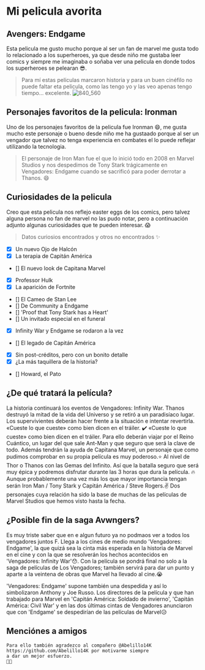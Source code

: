 # Mi pelicula avorita
## Avengers: Endgame
Esta pelicula me gusto mucho porque al ser un fan de marvel me gusta todo lo relacionado a los superheroes, ya que desde niño me gustaba leer comics y siempre me imaginaba o soñaba  ver una pelicula en donde todos los superheroes se pelearan :sunglasses:.  

>Para mí estas películas marcaron historia y para un buen cinéfilo no puede faltar eta pelicula, como las tengo yo y las veo apenas tengo tiempo... excelente. 
![840_560](https://user-images.githubusercontent.com/100391358/166491671-923dc26c-0225-441c-b5c3-62a1f66637df.jpg)

## Personajes favoritos de la pelicula: Ironman
Uno de los personajes favoritos de la pelicula fue Ironman :smile:, me gusta mucho este personaje o bueno desde niño me ha gustaado porque al ser un vengador que talvez no tenga experiencia en combates el lo puede reflejar utilizando la tecnologia. 

>El personaje de Iron Man fue el que lo inició todo en 2008 en Marvel Studios y nos despedimos de Tony Stark trágicamente en Vengadores: Endgame cuando se sacrificó para poder derrotar a Thanos. :smile:

## Curiosidades de la pelicula
Creo que esta pelicula nos reflejo easter eggs de los comics, pero talvez alguna persona no fan de marvel no las pudo notar, pero a continuación adjunto algunas curiosidades que te pueden interesar. :scream:

>Datos curiosios encontrados y otros no encontrados  :sparkles:

- [x]  Un nuevo Ojo de Halcón
- [x]  La terapia de Capitán América
- [] El nuevo look de Capitana Marvel
- [x] Professor Hulk
- [x] La aparición de Fortnite
- [] El Cameo de Stan Lee
- [] De Community a Endgame
- [] 'Proof that Tony Stark has a Heart'
- [] Un invitado especial en el funeral
- [x] Infinity War y Endgame se rodaron a la vez
- [] El legado de Capitán América
- [x] Sin post-créditos, pero con un bonito detalle
- [x] ¿La más taquillera de la historia?
- [] Howard, el Pato
## ¿De qué tratará la película?
La historia continuará los eventos de Vengadores: Infinity War. Thanos destruyó la mitad de la vida del Universo y se retiró a un paradisíaco lugar. Los supervivientes deberán hacer frente a la situación e intentar revertirla. «Cueste lo que cueste» como bien dicen en el tráiler. 
    ✔️ «Cueste lo que cueste» como bien dicen en el tráiler.
Para ello deberán viajar por el Reino Cuántico, un lugar del que sale Ant-Man y que seguro que será la clave de todo. Además tendrán la ayuda de Capitana Marvel, un personaje que como pudimos comprobar en su propia película es muy poderoso.:star: Al nivel de Thor o Thanos con las Gemas del Infinito. Así que la batalla seguro que será muy épica y podremos disfrutar durante las 3 horas que dura la película.  :fire: Aunque probablemente una vez más los que mayor importancia tengan serán Iron Man / Tony Stark y Capitán América / Steve Rogers.:v: Dos personajes cuya relación ha sido la base de muchas de las películas de Marvel Studios que hemos visto hasta la fecha.

## ¿Posible fin de la saga Avwngers?
Es muy triste saber que en e algun futuro ya no podmaos ver a todos los vengadores juntos F.
Llega a los cines de medio mundo 'Vengadores: Endgame', la que quizá sea la cinta más esperada en la historia de Marvel en el cine y con la que se resolverán los hechos acontecidos en 'Vengadores: Infinity War':hushed:. Con la película se pondrá final no solo a la saga de películas de Los Vengadores; también servirá para dar un punto y aparte a la veintena de obras que Marvel ha llevado al cine.:sob:

'Vengadores: Endgame' supone también una despedida y así lo simbolizaron Anthony y Joe Russo. Los directores de la película y que han trabajado para Marvel en 'Capitán América: Soldado de invierno', 'Capitán América: Civil War' y en las dos últimas cintas de Vengadores anunciaron que con 'Endgame' se despedirían de las películas de Marvel:disappointed_relieved:
## Menciónes a amigos 
    Para ello también agradezco al compañero @Abelillo14K https://github.com/Abelillo14K por motivarme siempre
    a dar un mejor esfuerzo.
    👩‍💻
